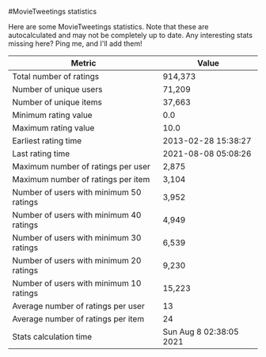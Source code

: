 #MovieTweetings statistics

Here are some MovieTweetings statistics. Note that these are autocalculated and may not be completely up to date. Any interesting stats missing here? Ping me, and I'll add them!

Metric | Value
--- | ---
Total number of ratings                 | 914,373
Number of unique users                  | 71,209
Number of unique items                  | 37,663
Minimum rating value                    | 0.0
Maximum rating value                    | 10.0
Earliest rating time                    | 2013-02-28 15:38:27
Last rating time                        | 2021-08-08 05:08:26
Maximum number of ratings per user      | 2,875
Maximum number of ratings per item      | 3,104
Number of users with minimum 50 ratings | 3,952
Number of users with minimum 40 ratings | 4,949
Number of users with minimum 30 ratings | 6,539
Number of users with minimum 20 ratings | 9,230
Number of users with minimum 10 ratings | 15,223
Average number of ratings per user      | 13
Average number of ratings per item      | 24
Stats calculation time                  | Sun Aug  8 02:38:05 2021


